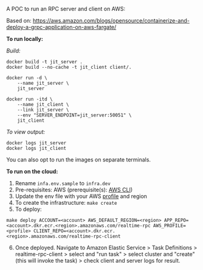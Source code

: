 A POC to run an RPC server and client on AWS:

Based on: https://aws.amazon.com/blogs/opensource/containerize-and-deploy-a-grpc-application-on-aws-fargate/

**To run locally:**

*Build:*

```
docker build -t jit_server .
docker build --no-cache -t jit_client client/.

docker run -d \                               
    --name jit_server \
    jit_server

docker run -itd \                  
    --name jit_client \
    --link jit_server \
    --env "SERVER_ENDPOINT=jit_server:50051" \
    jit_client

 ```   

 *To view output:*
 ```
 docker logs jit_server
 docker logs jit_client
 ```

 You can also opt to run the images on separate terminals.

 **To run on the cloud:**

 1. Rename `infa.env.sample` to `infra.dev`
 2. Pre-requisites: AWS (prerequisite(s): [AWS CLI](https://docs.aws.amazon.com/cli/latest/userguide/getting-started-install.html))
 3. Update the env file with your AWS [profile](https://docs.aws.amazon.com/cli/latest/userguide/cli-configure-files.html#cli-configure-files-methods) and region
 4. To create the infrastructure: `make create`
 5. To deploy:

 ```
 make deploy ACCOUNT=<account> AWS_DEFAULT_REGION=<region> APP_REPO=<account>.dkr.ecr.<region>.amazonaws.com/realtime-rpc AWS_PROFILE=<profile> CLIENT_REPO=<account>.dkr.ecr.<region>.amazonaws.com/realtime-rpc-client
 ```

 6. Once deployed. Navigate to Amazon Elastic Service > Task Definitions > realtime-rpc-client > select and "run task" > select cluster and "create" (this will invoke the task) > check client and server logs for result.